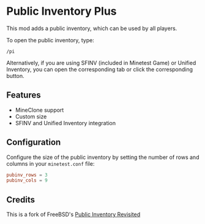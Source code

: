 # Public Inventory Plus

This mod adds a public inventory, which can be used by all players.

To open the public inventory, type:
```
/pi
```
Alternatively, if you are using SFINV (included in Minetest Game) or Unified Inventory, you can open the corresponding tab or click the corresponding button.

## Features
* MineClone support
* Custom size
* SFINV and Unified Inventory integration

## Configuration
Configure the size of the public inventory by setting the number of rows and columns in your `minetest.conf` file:
```conf
pubinv_rows = 3
pubinv_cols = 9
```

## Credits
This is a fork of FreeBSD's [Public Inventory Revisited](https://content.minetest.net/packages/FreeBSD/public_inventory/)
